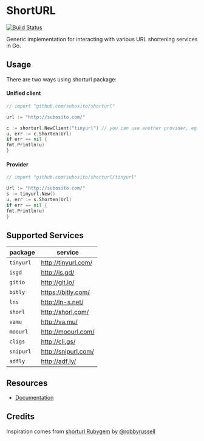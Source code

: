 # ShortURL

[![Build Status](https://travis-ci.org/subosito/shorturl.png)](https://travis-ci.org/subosito/shorturl)

Generic implementation for interacting with various URL shortening services in Go.

## Usage

There are two ways using shorturl package:

#### Unified client

```go
// import "github.com/subosito/shorturl"

url := "http://subosito.com/"

c := shorturl.NewClient("tinyurl") // you can use another provider, eg: "isgd"
u, err := c.Shorten(Url)
if err == nil {
fmt.Println(u)
}
```

#### Provider

```go
// import "github.com/subosito/shorturl/tinyurl"

Url := "http://subosito.com/"
s := tinyurl.New()
u, err := s.Shorten(Url)
if err == nil {
fmt.Println(u)
}
```

## Supported Services

| package     | service                |
|-------------|------------------------|
| `tinyurl`   | http://tinyurl.com/    |
| `isgd`      | http://is.gd/          |
| `gitio`     | http://git.io/         |
| `bitly`     | https://bitly.com/     |
| `lns`       | http://ln-s.net/       |
| `shorl`     | http://shorl.com/      |
| `vamu`      | http://va.mu/          |
| `moourl`    | http://moourl.com/     |
| `cligs`     | http://cli.gs/         |
| `snipurl`   | http://snipurl.com/    |
| `adfly`     | http://adf.ly/         |

## Resources

- [Documentation](http://godoc.org/github.com/subosito/shorturl)

## Credits

Inspiration comes from [shorturl Rubygem](https://github.com/robbyrussell/shorturl) by [@robbyrussell](https://github.com/robbyrussell)

